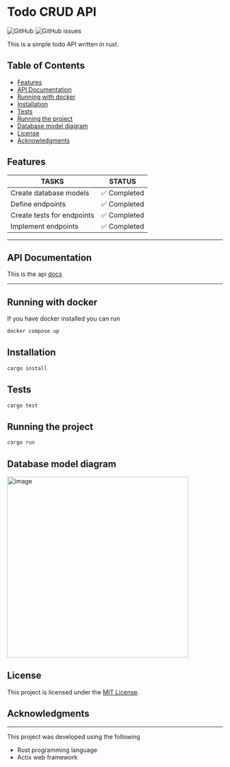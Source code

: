 # Todo CRUD API

![GitHub](https://img.shields.io/github/license/dev-davexoyinbo/rust_todo)
![GitHub issues](https://img.shields.io/github/issues/dev-davexoyinbo/rust_todo)

This is a simple todo API written in rust.

## Table of Contents
- [Features](#features)
- [API Documentation](#api-documentation)
- [Running with docker](#running-with-docker)
- [Installation](#installation)
- [Tests](#tests)
- [Running the project](#running-the-project)
- [Database model diagram](#database-model-diagram)
- [License](#license)
- [Acknowledgments](#acknowledgments)

## Features

| TASKS | STATUS |
|-------|--------|
| Create database models | :white_check_mark: Completed |
| Define endpoints | :white_check_mark: Completed |
| Create tests for endpoints | :white_check_mark: Completed |
| Implement endpoints | :white_check_mark: Completed |

---
## API Documentation
This is the api [docs](https://documenter.getpostman.com/view/11745402/2s946h9t2p)

---

## Running with docker
If you have docker installed you can run
```bash
docker compose up
```

## Installation

```bash
cargo install
```

## Tests
```bash
cargo test
```

## Running the project
```bash
cargo run
```

## Database model diagram
<img width="423" alt="image" src="https://github.com/dev-davexoyinbo/rust_todo/assets/67616046/fc5f3b93-7bdc-4c1a-9bee-2ec2be04d8fe">



## License

This project is licensed under the [MIT License](LICENSE.md).

## Acknowledgments

---
This project was developed using the following
- Rust programming language
- Actix web framework